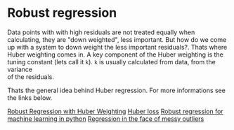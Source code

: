 # Robust regression

Data points with with high residuals are not treated equally when calculating, they are "down weighted", less important.
But how do we come up with a system to down weight  the less important residuals?. Thats where Huber weighting comes in.
A key component of the Huber weighting is the tuning constant (lets call it `k`). `k` is usually calculated from data, from the variance  
of the residuals.

Thats the general idea behind Huber regression. For more informations see the links below.

[Robust Regression with Huber Weighting](https://www.google.com/search?sca_esv=567555228&sxsrf=AM9HkKm87O67TSyyMfS2xicsAfBLGrZ2OA:1695378277563&q=huber+regression+explained&tbm=vid&source=lnms&sa=X&ved=2ahUKEwiLwfmfgL6BAxUNSPEDHbUcCw0Q0pQJegQICBAB&biw=1916&bih=1056&dpr=1#fpstate=ive&vld=cid:19d8334e,vid:0drbiDPCuYQ,st:0)
[Huber loss](https://www.cantorsparadise.com/huber-loss-why-is-it-like-how-it-is-dcbe47936473)
[Robust regression for machine learning in python](https://machinelearningmastery.com/robust-regression-for-machine-learning-in-python/#:~:text=Huber%20Regression&text=The%20%E2%80%9Cepsilon%E2%80%9D%20argument%20controls%20what,model%20more%20robust%20to%20outliers.) 
[Regression in the face of messy outliers](https://towardsdatascience.com/regression-in-the-face-of-messy-outliers-try-huber-regressor-3a54ddc12516)
